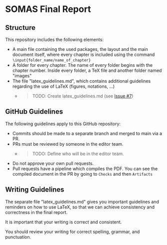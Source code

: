 # SOMAS Final Report

## Structure

This repository includes the following elements:
- A main file containing the used packages, the layout and the main document  itself, where every chapter is included using the command `\input{folder_name/name_of_chapter}`
- A folder for every chapter. The name of every folder begins with the chapter number. Inside every folder, a TeX file and another folder named "images"
- The file "latex_guidelines.md", which contains additional guidelines regarding the use of LaTeX (figures, notations, ...)
    - >TODO: Create latex_guidelines.md (see [Issue #7](https://github.com/SOMAS2021/SOMAS-Final-Report/issues/7))

## GitHub Guidelines

The following guidelines apply to this GitHub repository:

- Commits should be made to a separate branch and merged to main via a PR.
- PRs must be reviewed by someone in the editor team.
  - >TODO: Define who will be in the editor team.
- Do not approve your own pull requests.
- Pull requests have a pipeline which compiles the PDF. You can see the compiled document in the PR by going to `Checks` and then `Artifacts`

## Writing Guidelines

The separate file "latex_guidelines.md" gives you important guidelines and reminders on how to use LaTeX, so that we can achieve consistency and correctness in the final report.

It is important that your writing is correct and consistent.

You should review your writing for correct spelling, grammar, and punctuation.

